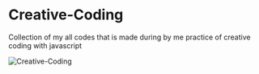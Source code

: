 # Creative-Coding

Collection of my all codes that is made during by me practice of creative coding with javascript

![Creative-Coding](https://socialify.git.ci/Ayush7614/Creative-Coding/image?forks=1&issues=1&language=1&owner=1&pattern=Brick%20Wall&pulls=1&stargazers=1&theme=Dark)
